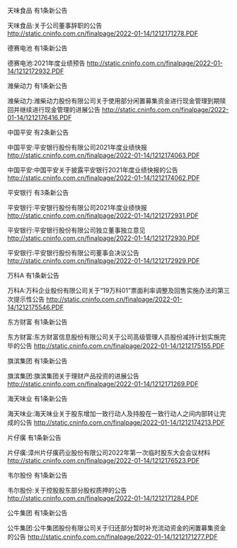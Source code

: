 天味食品 有1条新公告 

天味食品:关于公司董事辞职的公告 http://static.cninfo.com.cn/finalpage/2022-01-14/1212171278.PDF 

德赛电池 有1条新公告 

德赛电池:2021年度业绩预告 http://static.cninfo.com.cn/finalpage/2022-01-14/1212172932.PDF 

潍柴动力 有1条新公告 

潍柴动力:潍柴动力股份有限公司关于使用部分闲置募集资金进行现金管理到期赎回并继续进行现金管理的进展公告 http://static.cninfo.com.cn/finalpage/2022-01-14/1212176416.PDF 

中国平安 有2条新公告 

中国平安:平安银行股份有限公司2021年度业绩快报 http://static.cninfo.com.cn/finalpage/2022-01-14/1212174063.PDF 

中国平安:中国平安关于披露平安银行2021年度业绩快报的公告 http://static.cninfo.com.cn/finalpage/2022-01-14/1212174062.PDF 

平安银行 有3条新公告 

平安银行:平安银行股份有限公司2021年度业绩快报 http://static.cninfo.com.cn/finalpage/2022-01-14/1212172931.PDF 

平安银行:平安银行股份有限公司独立董事独立意见 http://static.cninfo.com.cn/finalpage/2022-01-14/1212172930.PDF 

平安银行:平安银行股份有限公司董事会决议公告 http://static.cninfo.com.cn/finalpage/2022-01-14/1212172929.PDF 

万科A 有1条新公告 

万科A:万科企业股份有限公司关于“19万科01”票面利率调整及回售实施办法的第三次提示性公告 http://static.cninfo.com.cn/finalpage/2022-01-14/1212175546.PDF 

东方财富 有1条新公告 

东方财富:东方财富信息股份有限公司关于公司高级管理人员股份减持计划实施完毕的公告 http://static.cninfo.com.cn/finalpage/2022-01-14/1212175155.PDF 

旗滨集团 有1条新公告 

旗滨集团:旗滨集团关于理财产品投资的进展公告 http://static.cninfo.com.cn/finalpage/2022-01-14/1212171269.PDF 

海天味业 有1条新公告 

海天味业:海天味业关于股东增加一致行动人及持股在一致行动人之间内部转让完成的公告 http://static.cninfo.com.cn/finalpage/2022-01-14/1212174213.PDF 

片仔癀 有1条新公告 

片仔癀:漳州片仔癀药业股份有限公司2022年第一次临时股东大会会议材料 http://static.cninfo.com.cn/finalpage/2022-01-14/1212176523.PDF 

韦尔股份 有1条新公告 

韦尔股份:关于控股股东部分股权质押的公告 http://static.cninfo.com.cn/finalpage/2022-01-14/1212171284.PDF 

公牛集团 有1条新公告 

公牛集团:公牛集团股份有限公司关于归还部分暂时补充流动资金的闲置募集资金的公告 http://static.cninfo.com.cn/finalpage/2022-01-14/1212171277.PDF 

